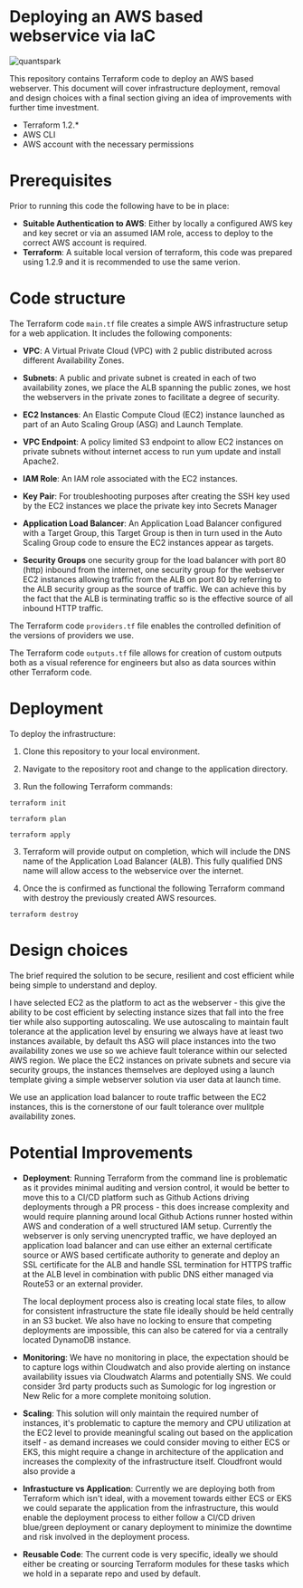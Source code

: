 # Deploying an AWS based webservice via IaC

![quantspark](https://github.com/tim-collie/quantspark/assets/43747594/3a05bfb0-427b-4b06-8310-7c2ecd7edf43)

This repository contains Terraform code to deploy an AWS based webserver. This document will cover infrastructure deployment, 
removal and design choices with a final section giving an idea of improvements with further time investment.

- Terraform 1.2.*
- AWS CLI
- AWS account with the necessary permissions

# Prerequisites

Prior to running this code the following have to be in place:

- **Suitable Authentication to AWS**: Either by locally a configured AWS key and key secret or via an assumed IAM role, access to deploy to the correct AWS account is required. 
- **Terraform**: A suitable local version of terraform, this code was prepared using 1.2.9 and it is recommended to use the same verion.

# Code structure

The Terraform code `main.tf` file creates a simple AWS infrastructure setup for a web application. It includes the following components:

- **VPC**: A Virtual Private Cloud (VPC) with 2 public distributed across different Availability Zones.

- **Subnets**: A public and private subnet is created in each of two availability zones, we place the ALB spanning the public zones, we host the webservers in the private zones to facilitate a degree of security.

- **EC2 Instances**: An Elastic Compute Cloud (EC2) instance launched as part of an Auto Scaling Group (ASG) and Launch Template.

- **VPC Endpoint**: A policy limited S3 endpoint to allow EC2 instances on private subnets without internet access to run yum update and install Apache2.

- **IAM Role**: An IAM role associated with the EC2 instances.

- **Key Pair**: For troubleshooting purposes after creating the SSH key used by the EC2 instances we place the private key into Secrets Manager

- **Application Load Balancer**: An Application Load Balancer configured with a Target Group, this Target Group is then in turn used in the Auto Scaling Group code to ensure the EC2 instances appear as targets.

- **Security Groups** one security group for the load balancer with port 80 (http) inbound from the internet, one security group for the webserver EC2 instances allowing traffic from the ALB on port 80 by referring to the ALB security group as the source of traffic. We can achieve this by the fact that the ALB is terminating traffic so is the effective source of all inbound HTTP traffic.

The Terraform code `providers.tf` file enables the controlled definition of the versions of providers we use.

The Terraform code `outputs.tf` file allows for creation of custom outputs both as a visual reference for engineers but also as data sources within other Terraform code.


# Deployment

To deploy the infrastructure:

1. Clone this repository to your local environment.

2. Navigate to the repository root and change to the application directory.

2. Run the following Terraform commands:

`terraform init`

`terraform plan`

`terraform apply`
   
3. Terraform will provide output on completion, which will include the DNS name of the Application Load Balancer (ALB). This fully qualified DNS name will allow access to the webservice over the internet.

4. Once the is confirmed as functional the following Terraform command with destroy the previously created AWS resources.
   
`terraform destroy`

# Design choices

The brief required the solution to be secure, resilient and cost efficient while being simple to understand and deploy.

I have selected EC2 as the platform to act as the webserver - this give the ability to be cost efficient by selecting instance sizes that fall into the free tier while also supporting autoscaling. We use autoscaling to maintain fault tolerance at the application level  by ensuring we always have at least two instances available, by default ths ASG will place instances into the two availability zones we use so we achieve fault tolerance within our selected AWS region. We place the EC2 instances on private subnets and secure via security groups, the instances themselves are deployed using a launch template giving a simple webserver solution via user data at launch time. 

We use an application load balancer to route traffic between the EC2 instances, this is the cornerstone of our fault tolerance over mulitple availability zones.

# Potential Improvements

- **Deployment**: Running Terraform from the command line is problematic as it provides minimal auditing and version control, it would be better to move this to a CI/CD platform such as Github Actions driving deployments through a PR process - this does increase complexity and would require planning around local Github Actions runner hosted within AWS and conderation of a well structured IAM setup. Currently the webserver is only serving unencrypted traffic, we have deployed an application load balancer and can use either an external certificate source or AWS based certificate authority to generate and deploy an SSL certificate for the ALB and handle SSL termination for HTTPS traffic at the ALB level in combination with public DNS either managed via Route53 or an external provider.
  
  The local deployment process also is creating local state files, to allow for consistent infrastructure the state file ideally should be held centrally in an S3 bucket. We also have no locking to ensure that competing deployments are impossible, this can also be catered for via a centrally located DynamoDB instance.     

- **Monitoring**: We have no monitoring in place, the expectation should be to capture logs within Cloudwatch and also provide alerting on instance availability issues via Cloudwatch Alarms and potentially SNS. We could consider 3rd party products such as Sumologic for log ingrestion or New Relic for a more complete monitoing solution.

- **Scaling**: This solution will only maintain the required number of instances, it's problematic to capture the memory and CPU utilization at the EC2 level to provide meaningful scaling out based on the application itself - as demand increases we could consider moving to either ECS or EKS, this might require a change in architecture of the application and increases the complexity of the infrastructure itself. Cloudfront would also provide a 

- **Infrastucture vs Application**: Currently we are deploying both from Terraform which isn't ideal, with a movement towards either ECS or EKS we could separate the application from the infrastructure, this would enable the deployment process to either follow a CI/CD driven blue/green deployment or canary deployment to minimize the downtime and risk involved in the deployment process.

- **Reusable Code**: The current code is very specific, ideally we should either be creating or sourcing Terraform modules for these tasks which we hold in a separate repo and used by default.
